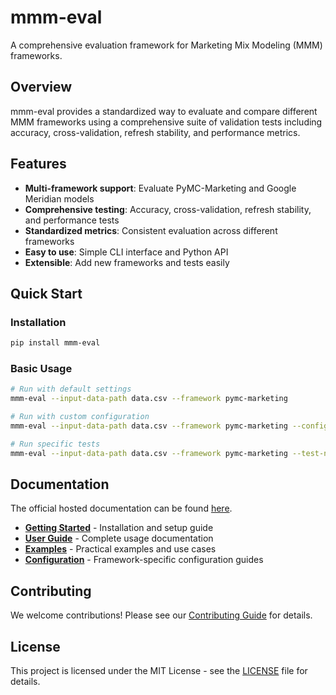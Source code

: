 # mmm-eval

A comprehensive evaluation framework for Marketing Mix Modeling (MMM) frameworks.

## Overview

mmm-eval provides a standardized way to evaluate and compare different MMM frameworks using a comprehensive suite of validation tests including accuracy, cross-validation, refresh stability, and performance metrics.

## Features

- **Multi-framework support**: Evaluate PyMC-Marketing and Google Meridian models
- **Comprehensive testing**: Accuracy, cross-validation, refresh stability, and performance tests
- **Standardized metrics**: Consistent evaluation across different frameworks
- **Easy to use**: Simple CLI interface and Python API
- **Extensible**: Add new frameworks and tests easily

## Quick Start

### Installation

```bash
pip install mmm-eval
```

### Basic Usage

```bash
# Run with default settings
mmm-eval --input-data-path data.csv --framework pymc-marketing

# Run with custom configuration
mmm-eval --input-data-path data.csv --framework pymc-marketing --config-path config.json --output-path results/

# Run specific tests
mmm-eval --input-data-path data.csv --framework pymc-marketing --test-names accuracy cross_validation
```

## Documentation

The official hosted documentation can be found [here](https://miniature-succotash-mrjk8q5.pages.github.io/).

- **[Getting Started](docs/getting-started/installation.md)** - Installation and setup guide
- **[User Guide](docs/user-guide/cli.md)** - Complete usage documentation
- **[Examples](docs/examples/basic-usage.md)** - Practical examples and use cases
- **[Configuration](docs/getting-started/configuration.md)** - Framework-specific configuration guides

## Contributing

We welcome contributions! Please see our [Contributing Guide](CONTRIBUTING.md) for details.

## License

This project is licensed under the MIT License - see the [LICENSE](LICENSE) file for details.
